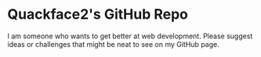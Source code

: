 # Quackface2's GitHub Repo
I am someone who wants to get better at web development.
Please suggest ideas or challenges that might be neat
to see on my GitHub page.
